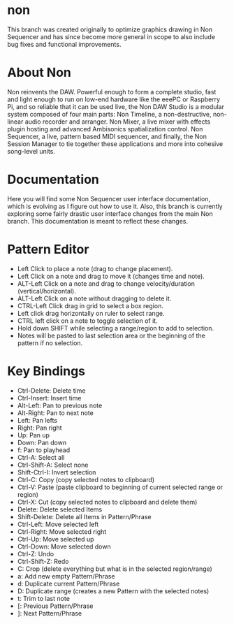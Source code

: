 non
===
This branch was created originally to optimize graphics drawing in Non Sequencer and has since become more general in scope to also include bug fixes and functional improvements.

About Non
===
Non reinvents the DAW.  Powerful enough to form a complete studio, fast and light enough to run on low-end hardware like the eeePC or Raspberry Pi, and so reliable that it can be used live, the Non DAW Studio is a modular system composed of four main parts: Non Timeline, a non-destructive, non-linear audio recorder and arranger. Non Mixer, a live mixer with effects plugin hosting and advanced Ambisonics spatialization control. Non Sequencer, a live, pattern based MIDI sequencer, and finally, the Non Session Manager to tie together these applications and more into cohesive song-level units.


Documentation
===
Here you will find some Non Sequencer user interface documentation, which is evolving as I figure out how to use it.  Also, this branch is currently exploring some fairly drastic user interface changes from the main Non branch.  This documentation is meant to reflect these changes.


Pattern Editor
===
* Left Click to place a note (drag to change placement).
* Left Click on a note and drag to move it (changes time and note).
* ALT-Left Click on a note and drag to change velocity/duration (vertical/horizontal).
* ALT-Left Click on a note without dragging to delete it.
* CTRL-Left Click drag in grid to select a box region.
* Left click drag horizontally on ruler to select range.
* CTRL left click on a note to toggle selection of it.
* Hold down SHIFT while selecting a range/region to add to selection.
* Notes will be pasted to last selection area or the beginning of the pattern if no selection.

Key Bindings
===
* Ctrl-Delete: Delete time
* Ctrl-Insert: Insert time
* Alt-Left: Pan to previous note
* Alt-Right: Pan to next note
* Left: Pan lefts
* Right: Pan right
* Up: Pan up
* Down: Pan down
* f: Pan to playhead
* Ctrl-A: Select all
* Ctrl-Shift-A: Select none
* Shift-Ctrl-I: Invert selection
* Ctrl-C: Copy (copy selected notes to clipboard)
* Ctrl-V: Paste (paste clipboard to beginning of current selected range or region)
* Ctrl-X: Cut (copy selected notes to clipboard and delete them)
* Delete: Delete selected Items
* Shift-Delete: Delete all Items in Pattern/Phrase
* Ctrl-Left: Move selected left
* Ctrl-Right: Move selected right
* Ctrl-Up: Move selected up
* Ctrl-Down: Move selected down
* Ctrl-Z: Undo
* Ctrl-Shift-Z: Redo
* C: Crop (delete everything but what is in the selected region/range)
* a: Add new empty Pattern/Phrase
* d: Duplicate current Pattern/Phrase
* D: Duplicate range (creates a new Pattern with the selected notes)
* t: Trim to last note
* [: Previous Pattern/Phrase
* ]: Next Pattern/Phrase
